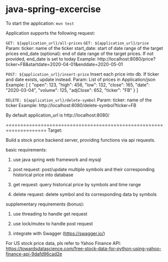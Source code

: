# java-spring-excercise

To start the application:
`mvn test`

Application supports the following request:

`GET: ${application_url}/all-prices`
`GET: ${application_url}/price`
    Param:
        ticker: name of the ticker
        start_date: start of date range of the target prices
        end_date (optional): end of date range of the target prices. If not provided, end_date is set to today
    Example: http://localhost:8080/price?ticker=FB&startdate=2020-04-01&enddate=2020-05-01
        
`POST: ${application_url}/insert-price`
    Insert each price into db. If ticker and date exists, update instead.
    Param:
        List of prices in Application/json
    Example:
        [
        	{
        	"open": 123,
        	"high": 456,
        	"low": 132,
        	"close": 165,
        	"date": "2020-03-04",
        	"volume": 125,
        	"adjClose": 652,
        	"ticker": "FB"
        	}
        ]
            
`DELETE: ${application_url}/delete-symbol`
    Param:
            ticker: name of the ticker
    Example: http://localhost:8080/delete-symbol?ticker=FB
    

By default application_url is http://localhost:8080/

====================================================================
Target:

Build a stock price backend server, providing functions via api requests.

basic requirements:

1. use java spring web framework and mysql 

2. post request: post/update multiple symbols and their corresponding historical price into database

3. get request: query historical price by symbols and time range

4. delete request: delete symbol and its corresponding data by symbols

supplementary requirements (bonus):

1. use threading to handle get request

2. use lock/mutex to handle post request

3. integrate with Swagger (https://swagger.io/)


For US stock price data, pls refer to Yahoo Finance API:
https://towardsdatascience.com/free-stock-data-for-python-using-yahoo-finance-api-9dafd96cad2e
